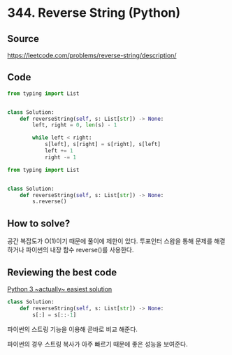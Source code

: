# 344. Reverse String (Python)

## Source

https://leetcode.com/problems/reverse-string/description/

## Code

```python
from typing import List


class Solution:
    def reverseString(self, s: List[str]) -> None:
        left, right = 0, len(s) - 1

        while left < right:
            s[left], s[right] = s[right], s[left]
            left += 1
            right -= 1
```

```python
from typing import List


class Solution:
    def reverseString(self, s: List[str]) -> None:
        s.reverse()

```

## How to solve?

공간 복잡도가 O(1)이기 때문에 풀이에 제한이 있다. 투포인터 스왑을 통해 문제를 해결하거나 파이썬의 내장 함수 reverse()를 사용한다.

## Reviewing the best code

[Python 3 ~actually~ easiest solution](https://leetcode.com/problems/reverse-string/solutions/670137/python-3-actually-easiest-solution/)

```python
class Solution:
    def reverseString(self, s: List[str]) -> None:
        s[:] = s[::-1]
```

파이썬의 스트링 기능을 이용해 곧바로 비교 해준다.

파이썬의 경우 스트링 복사가 아주 빠르기 때문에 좋은 성능을 보여준다.